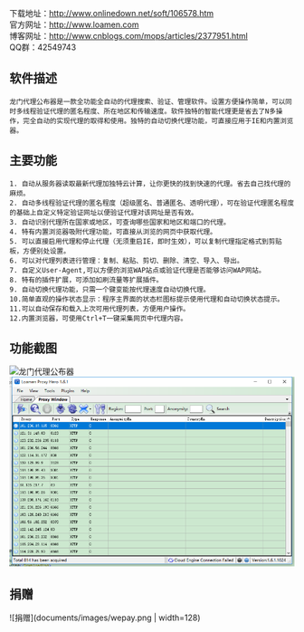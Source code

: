 下载地址：<a href="http://www.onlinedown.net/soft/106578.htm" target="_blank">http://www.onlinedown.net/soft/106578.htm</a> <br/>
官方网址：<a href="http://www.loamen.com" target="_blank">http://www.loamen.com</a> <br/>
博客网址：<a href="http://www.cnblogs.com/mops/articles/2377951.html" target="_blank">http://www.cnblogs.com/mops/articles/2377951.html</a> <br/>
QQ群：42549743

软件描述
------

    龙门代理公布器是一款全功能全自动的代理搜索、验证、管理软件。设置方便操作简单，可以同时多线程验证代理的匿名程度、所在地区和传输速度。软件独特的智能代理更是省去了N多操作，完全自动的实现代理的取得和使用。独特的自动切换代理功能，可直接应用于IE和内置浏览器。 

主要功能
------

	1. 自动从服务器读取最新代理加独特云计算，让你更快的找到快速的代理。省去自己找代理的麻烦。
	2. 自动多线程验证代理的匿名程度（超级匿名、普通匿名、透明代理），可在验证代理匿名程度的基础上自定义特定验证网址以便验证代理对该网址是否有效。
	3. 自动识别代理所在国家或地区，可查询哪些国家和地区和端口的代理。
	4. 特有内置浏览器吸附代理功能，可直接从浏览的网页中获取代理。
	5. 可以直接启用代理和停止代理（无须重启IE，即时生效），可以复制代理指定格式到剪贴板，方便别处设置。
	6. 可以对代理列表进行管理：复制、粘贴、剪切、删除、清空、导入、导出。
	7. 自定义User-Agent,可以方便的浏览WAP站点或验证代理是否能够访问WAP网站。
	8. 特有的插件扩展，可添加如刷流量等扩展插件。
	9. 自动切换代理功能，只需一个键变能按代理速度自动切换代理。
	10.简单直观的操作状态显示：程序主界面的状态栏图标提示使用代理和自动切换状态提示。
	11.可以自动保存和载入上次可用代理列表，方便用户操作。
	12.内置浏览器，可使用Ctrl+T一键采集网页中代理内容。

功能截图
------

![龙门代理公布器](http://pic002.cnblogs.com/images/2010/110188/2010121415203353.jpg)
![龙门代理公布器](documents/images/en_main.png)

捐赠
------

![捐赠](documents/images/wepay.png | width=128)